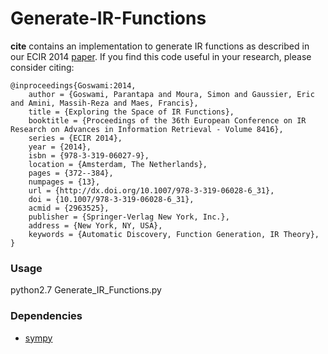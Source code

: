 # Generate-IR-Functions

**cite** contains an implementation to generate IR functions as described in our ECIR 2014 [paper](http://ama.liglab.fr/Khronos/Docs/ECIR2014.pdf). If you find this code useful in your research, please consider citing:

    @inproceedings{Goswami:2014,
        author = {Goswami, Parantapa and Moura, Simon and Gaussier, Eric and Amini, Massih-Reza and Maes, Francis},
        title = {Exploring the Space of IR Functions},
        booktitle = {Proceedings of the 36th European Conference on IR Research on Advances in Information Retrieval - Volume 8416},
        series = {ECIR 2014},
        year = {2014},
        isbn = {978-3-319-06027-9},
        location = {Amsterdam, The Netherlands},
        pages = {372--384},
        numpages = {13},
        url = {http://dx.doi.org/10.1007/978-3-319-06028-6_31},
        doi = {10.1007/978-3-319-06028-6_31},
        acmid = {2963525},
        publisher = {Springer-Verlag New York, Inc.},
        address = {New York, NY, USA},
        keywords = {Automatic Discovery, Function Generation, IR Theory},
    }

### Usage
python2.7 Generate_IR_Functions.py

### Dependencies
* [sympy](http://www.sympy.org/fr/index.html)

